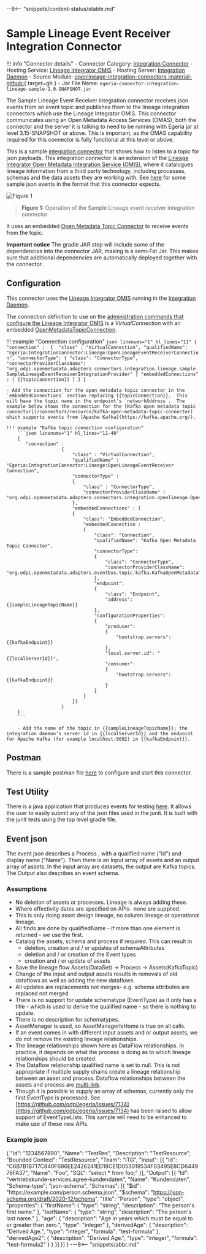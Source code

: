 <!-- SPDX-License-Identifier: CC-BY-4.0 -->
<!-- Copyright Contributors to the ODPi Egeria project. -->

--8<-- "snippets/content-status/stable.md"

# Sample Lineage Event Receiver Integration Connector

!!! info "Connector details"
    - Connector Category: [Integration Connector](/concepts/integration-connector)
    - Hosting Service: [Lineage Integrator OMIS](/services/omis/lineage-integrator/overview)
    - Hosting Server: [Integration Daemon](/concepts/integration-daemon)
    - Source Module: [openlineage-integration-connectors :material-github:](https://github.com/odpi/egeria-connector-integration-lineage-event-driven-sample){ target=gh }
    - Jar File Name: `egeria-connector-integration-lineage-sample-1.0-SNAPSHOT.jar`

The Sample Lineage Event Receiver integration connector receives json events from an event topic and publishes them to the lineage integration connectors which use the Lineage Integrator OMIS.
This connector communicates using an Open Metadata Access Services (OMAS), both the connector and the server it is talking to need to be running with Egeria jar at level 3.15-SNAPSHOT or above.
This is important, as the OMAS capability required for this connector is fully functional at this level or above. 

This is a sample [integration connector](https://egeria-project.org/concepts/integration-connector/?h=integration+conne) that shows how
to listen to a topic for json payloads. This integration connector is an extension of the
[Lineage Integrator Open Metadata Integration Service (OMIS)](https://egeria-project.org/services/omis/lineage-integrator/overview/), where it
catalogues lineage information from a third party technology, including processes,
schemas and the data assets they are working with. See [here](https://github.com/odpi/egeria-connector-integration-lineage-event-driven-sample/tree/main/src/test/resources)
for some sample json events in the format that this connector expects.


![Figure 1](sample-lineage-event-receiver-integration-connector.svg)
> **Figure 1:** Operation of the Sample Lineage event receiver integration connector

It uses an embedded [Open Metadata Topic Connector](/concepts/open-metadata-topic-connector) to receive events from the topic.

__Important notice__
The gradle JAR step will include some of the dependencies into the connector JAR, making is a semi-Fat Jar. This makes sure that additional dependencies are automatically deployed together with the connector.

## Configuration

This connector uses the [Lineage Integrator OMIS](/services/omis/lineage-integrator/overview) running in the [Integration Daemon](/concepts/integration-daemon).

The connection definition to use on the [administration commands that configure the Lineage Integrator OMIS](/guides/admin/servers/by-server-type/configuring-an-integration-daemon) is a *VirtualConnection* with an embedded [OpenMetadataTopicConnection](/concepts/open-metadata-topic-connector). 

!!! example "Connection configuration"
    ```json linenums="1" hl_lines="11"
    {
       "connection" : 
                    { 
                        "class" : "VirtualConnection",
                         "qualifiedName": "Egeria:IntegrationConnector:Lineage:OpenLineageEventReceiverConnection",
                        "connectorType": {
                           "class": "ConnectorType",
                           "connectorProviderClassName": "org.odpi.openmetadata.adapters.connectors.integration.lineage.sample.SampleLineageEventReceiverIntegrationProvider"
                         }
                         "embeddedConnections" : [ {{topicConnection}} ]
                    }
    }
    ```

    - Add the connection for the open metadata topic connector in the `embeddedConnections` section replacing {{topicConnection}}.  This will have the topic name in the endpoint's `networkAddress`.  The example below shows the connection for the [Kafka open metadata topic connector](/connectors/resource/kafka-open-metadata-topic-connector) which supports events from [Apache Kafka](https://kafka.apache.org/).

    !!! example "Kafka topic connection configuration"
        ```json linenums="1" hl_lines="11-40"
        {
           "connection" : 
                        { 
                            "class" : "VirtualConnection",
                            "qualifiedName" : "Egeria:IntegrationConnector:Lineage:OpenLineageEventReceiver Connection",
                            "connectorType" : 
                            {
                                "class" : "ConnectorType",
                                "connectorProviderClassName" : "org.odpi.openmetadata.adapters.connectors.integration.openlineage.OpenLineageEventReceiverIntegrationProvider"
                            },
                            "embeddedConnections" : [
                            {
                                "class": "EmbeddedConnection",
                                "embeddedConnection : 
                                {
                                    "class": "Connection",
                                    "qualifiedName": "Kafka Open Metadata Topic Connector",
                                    "connectorType":
                                    {
                                        "class": "ConnectorType",
                                        "connectorProviderClassName": "org.odpi.openmetadata.adapters.eventbus.topic.kafka.KafkaOpenMetadataTopicProvider"      
                                    },
                                    "endpoint":
                                    {
                                        "class": "Endpoint",
                                        "address": {{sampleLineageTopicName}}
                                    },
                                    "configurationProperties": 
                                    {
                                        "producer": 
                                        {
                                            "bootstrap.servers": {{kafkaEndpoint}}
                                        },
                                        "local.server.id": "{{localServerId}}",
                                        "consumer":
                                        {
                                            "bootstrap.servers": {{kafkaEndpoint}}
                                        }
                                    }
                                }
                            }]
                        }
        }
        ```
        
        - Add the name of the topic in {{sampleLineageTopicName}}; the integration daemon's server id in {{localServerId}} and the endpoint for Apache Kafka (for example localhost:9092) in {{kafkaEndpoint}}.



## Postman
There is a sample postman file [here](https://github.com/odpi/egeria-connector-integration-lineage-event-driven-sample/blob/main/postman/Egeria%20Integration%20Connector%20sample%20event%20Lineage.postman_collection.json) to
configure and start this connector.

## Test Utility
There is a java application that produces events for testing [here](https://github.com/odpi/egeria-connector-integration-lineage-event-driven-sample/blob/main/src/test/java/org/odpi/openmetadata/adapters/connectors/integration/lineage/sample/utils/EventProducerUtility.java). It allows the user to easily submit any of the json files used in the junit.
It is built with the junit tests using the top level gradle file.

## Event json

The event json describes a Process , with a qualified name ("Id") and display name ("Name").
Then there is an Input array of assets and an output array of assets. In the input array are datasets, the output are Kafka topics.
The Output also describes an event schema.

### Assumptions
- No deletion of assets or processes. Lineage is always adding these.
- Where effectivity dates are specified on APIs- none are supplied.
- This is only doing asset design lineage, no column lineage or operational lineage.
- All finds are done by qualifiedName - if more than one element is returned - we use the first.
- Catalog the assets, schema and process if required. This can result in
    - deletion, creation and / or updates of schemaAttributes
    - deletion and / or creation of the Event types
    - creation and / or update of assets
- Save the lineage flow Assets(DataSet) -> Process -> Assets(KafkaTopic)
- Change of the input and output assets results in removals of old dataflows as well as adding the new dataflows.
- All updates are replacements not merges- e.g. schema attributes are replaced not merged
- There is no support for update schematype (EventType) as it only has a title - which is used to derive the qualified name - so there is nothing to update.
- There is no description for schematypes.
- AssetManager is used, so AssetManagerIsHome is true on all calls.
- If an event comes in with different input assets and or output assets, we do not remove the existing lineage relationships.
- The lineage relationships shown here as DataFlow relationships. In practice, it depends on
  what the process is doing as to which lineage relationships should be created.
- The Dataflow relationship qualified name is set to null. This is not appropriate if multiple
  supply chains create a lineage relationship between an asset and process. Dataflow relationships between the assets and process are [multi-link](https://egeria-project.org/concepts/uni-multi-link/?h=multi+link#multi-link-relationships).
- Though it is possible to supply an array of schemas, currently only the first EventType is processed. See [https://github.com/odpi/egeria/issues/7134](https://github.com/odpi/egeria/issues/7134) has been raised to allow
  support of EventTypeLists. This sample will need to be enhanced to make use of these new APIs.


### Example json
{
"Id": "1234567890",
"Name": "TestRes",
"Description": "TestResource",
"Bounded Context": "TestResource",
"Team": "ITG",
"Input": [{
"Id": "C6B7B1B717C840F686EE2426241ED18CE1D053019534F03495E8CD644976FA37",
"Name": "Foo",
"SQL": "select * from foo;"
}],
"Output": [{
"Id": "vertriebskunde-services.agree-kundendaten",
"Name": "Kundendaten",
"Schema-type": "json-schema",
"Schemas": [{
"$id": "https://example.com/person.schema.json",
"$schema": "https://json-schema.org/draft/2020-12/schema",
"title": "Person",
"type": "object",
"properties": {
"firstName": {
"type": "string",
"description": "The person's first name."
},
"lastName": {
"type": "string",
"description": "The person's last name."
},
"age": {
"description": "Age in years which must be equal to or greater than zero.",
"type": "integer"
},
"derivedAge": {
"description": "Derived Age.",
"type": "integer",
"formula": "test-formula"
},
"derivedAge2": {
"description": "Derived Age.",
"type": "integer",
"formula": "test-formula2"
}
}
}]
}]
}
---8<-- "snippets/abbr.md"
